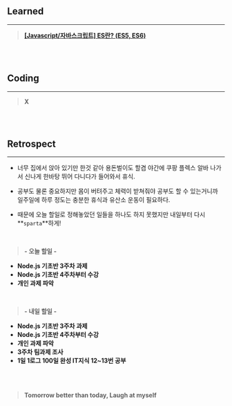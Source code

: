 ## Learned

---

> **[[Javascript/자바스크립트] ES란? (ES5, ES6)](https://velog.io/@lilclown/Javascript-ES%EB%9E%80-ES5-ES6)**

<br><br>

## Coding

---

> **X**

<br><br>

## Retrospect

---

- 너무 집에서 앉아 있기만 한것 같아 용돈벌이도 할겸 야간에 쿠팡 플렉스 알바 나가서 신나게 한바탕 뛰어 다니다가 들어와서 휴식.

- 공부도 물론 중요하지만 몸이 버텨주고 체력이 받쳐줘야 공부도 할 수 있는거니까 일주일에 하루 정도는 충분한 휴식과 유산소 운동이 필요하다.

- 때문에 오늘 할일로 정해놓았던 일들을 하나도 하지 못했지만 내일부터 다시 **`sparta`**하게!

<br>

> **- 오늘 할일 -**

- **Node.js 기초반 3주차 과제**
- **Node.js 기초반 4주차부터 수강**
- **개인 과제 파악**

<br>

> **- 내일 할일 -**

- **Node.js 기초반 3주차 과제**
- **Node.js 기초반 4주차부터 수강**
- **개인 과제 파악**
- **3주차 팀과제 조사**
- **1일 1로그 100일 완성 IT지식 12~13번 공부**

<br><br>

> **Tomorrow better than today, Laugh at myself**
